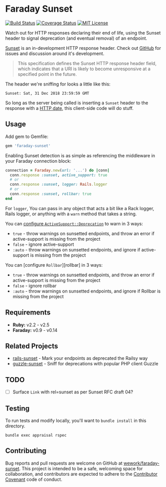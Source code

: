 # Faraday Sunset

[![Build Status][travis-image]][travis-url]
[![Coverage Status][coveralls-image]][coveralls-url]
[![MIT License][license-image]][license-url]

Watch out for HTTP responses declaring their end of life, using the Sunset header to signal deprecation (and eventual removal) of an endpoint.

[Sunset][sunset-draft] is an in-development HTTP response header. Check out [GitHub][sunset-github] for issues and discussion around it's development.

> This specification defines the Sunset HTTP response header field, which indicates that a URI is likely to become unresponsive at a specified point in the future.

[sunset-draft]: https://tools.ietf.org/html/draft-wilde-sunset-header-03
[sunset-github]: https://github.com/dret/I-D/tree/master/sunset-header

The header we're sniffing for looks a little like this:

```
Sunset: Sat, 31 Dec 2018 23:59:59 GMT
```

So long as the server being called is inserting a `Sunset` header to the response with a [HTTP date], this client-side code will do stuff.

[HTTP date]: https://tools.ietf.org/html/rfc7231#section-7.1.1.1

## Usage

Add gem to Gemfile:

```ruby
gem 'faraday-sunset'
```

Enabling Sunset detection is as simple as referencing the middleware in your Faraday connection block:

``` ruby
connection = Faraday.new(url: '...') do |conn|
  conn.response :sunset, active_support: true
  # or
  conn.response :sunset, logger: Rails.logger
  # or
  conn.response :sunset, rollbar: true
end
```

For `logger`, You can pass in any object that acts a bit like a Rack logger, Rails logger, or anything with a `warn` method that takes a string.

You can [configure `ActiveSupport::Deprecation`][active-support-deprecation] to warn in 3 ways:
- `true` - throw warnings on sunsetted endpoints, and throw an error if active-support is missing from the project
- `false` - ignore active-support
- `:auto` - throw warnings on sunsetted endpoints, and ignore if active-support is missing from the project

You can [configure `Rollbar`][rollbar] in 3 ways:
- `true` - throw warnings on sunsetted endpoints, and throw an error if active-support is missing from the project
- `false` - ignore rollbar
- `:auto` - throw warnings on sunsetted endpoints, and ignore if Rollbar is missing from the project

[active-support-deprecation]: http://api.rubyonrails.org/classes/ActiveSupport/Deprecation/Behavior.html

## Requirements

- **Ruby:** v2.2 - v2.5
- **Faraday:** v0.9 - v0.14

## Related Projects

- [rails-sunset](https://github.com/wework/rails-sunset) - Mark your endpoints as deprecated the Railsy way
- [guzzle-sunset](https://github.com/hskrasek/guzzle-sunset) - Sniff for deprecations with popular PHP client Guzzle

## TODO

- [ ] Surface `Link` with rel=sunset as per Sunset RFC draft 04?

## Testing

To run tests and modify locally, you'll want to `bundle install` in this directory.

```
bundle exec appraisal rspec
```

## Contributing

Bug reports and pull requests are welcome on GitHub at [wework/faraday-sunset](https://github.com/wework/faraday-sunset). This project is intended to be a safe, welcoming space for collaboration, and contributors are expected to adhere to the [Contributor Covenant](http://contributor-covenant.org) code of conduct.

[coveralls-image]:https://coveralls.io/repos/github/wework/faraday-sunset/badge.svg?branch=master
[coveralls-url]:https://coveralls.io/github/wework/faraday-sunset?branch=master

[travis-url]:https://travis-ci.org/wework/faraday-sunset
[travis-image]: https://travis-ci.org/wework/faraday-sunset.svg?branch=master

[license-url]: LICENSE
[license-image]: http://img.shields.io/badge/license-MIT-000000.svg?style=flat-square
